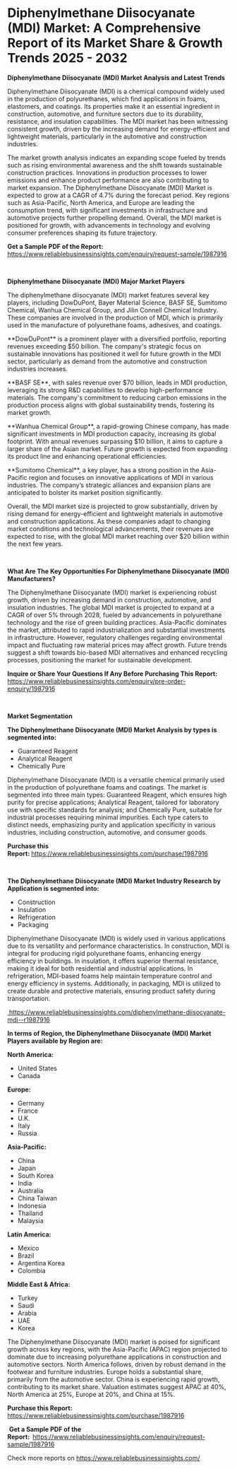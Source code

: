 <p><h1>Diphenylmethane Diisocyanate (MDI) Market: A Comprehensive Report of its Market Share & Growth Trends 2025 - 2032</h1></p><p><strong>Diphenylmethane Diisocyanate (MDI) Market Analysis and Latest Trends</strong></p>
<p><p>Diphenylmethane Diisocyanate (MDI) is a chemical compound widely used in the production of polyurethanes, which find applications in foams, elastomers, and coatings. Its properties make it an essential ingredient in construction, automotive, and furniture sectors due to its durability, resistance, and insulation capabilities. The MDI market has been witnessing consistent growth, driven by the increasing demand for energy-efficient and lightweight materials, particularly in the automotive and construction industries.</p><p>The market growth analysis indicates an expanding scope fueled by trends such as rising environmental awareness and the shift towards sustainable construction practices. Innovations in production processes to lower emissions and enhance product performance are also contributing to market expansion. The Diphenylmethane Diisocyanate (MDI) Market is expected to grow at a CAGR of 4.7% during the forecast period. Key regions such as Asia-Pacific, North America, and Europe are leading the consumption trend, with significant investments in infrastructure and automotive projects further propelling demand. Overall, the MDI market is positioned for growth, with advancements in technology and evolving consumer preferences shaping its future trajectory.</p></p>
<p><strong>Get a Sample PDF of the Report:&nbsp;</strong> <a href="https://www.reliablebusinessinsights.com/enquiry/request-sample/1987916?utm_campaign=2094&utm_medium=2&utm_source=Github&utm_content=ia&utm_term=05022025&utm_id=diphenylmethane-diisocyanate-mdi">https://www.reliablebusinessinsights.com/enquiry/request-sample/1987916</a></p>
<p>&nbsp;</p>
<p><strong>Diphenylmethane Diisocyanate (MDI) Major Market Players</strong></p>
<p><p>The diphenylmethane diisocyanate (MDI) market features several key players, including DowDuPont, Bayer Material Science, BASF SE, Sumitomo Chemical, Wanhua Chemical Group, and Jilin Connell Chemical Industry. These companies are involved in the production of MDI, which is primarily used in the manufacture of polyurethane foams, adhesives, and coatings.</p><p>**DowDuPont** is a prominent player with a diversified portfolio, reporting revenues exceeding $50 billion. The company's strategic focus on sustainable innovations has positioned it well for future growth in the MDI sector, particularly as demand from the automotive and construction industries increases.</p><p>**BASF SE**, with sales revenue over $70 billion, leads in MDI production, leveraging its strong R&D capabilities to develop high-performance materials. The company's commitment to reducing carbon emissions in the production process aligns with global sustainability trends, fostering its market growth.</p><p>**Wanhua Chemical Group**, a rapid-growing Chinese company, has made significant investments in MDI production capacity, increasing its global footprint. With annual revenues surpassing $10 billion, it aims to capture a larger share of the Asian market. Future growth is expected from expanding its product line and enhancing operational efficiencies.</p><p>**Sumitomo Chemical**, a key player, has a strong position in the Asia-Pacific region and focuses on innovative applications of MDI in various industries. The company’s strategic alliances and expansion plans are anticipated to bolster its market position significantly.</p><p>Overall, the MDI market size is projected to grow substantially, driven by rising demand for energy-efficient and lightweight materials in automotive and construction applications. As these companies adapt to changing market conditions and technological advancements, their revenues are expected to rise, with the global MDI market reaching over $20 billion within the next few years.</p></p>
<p>&nbsp;</p>
<p><strong>What Are The Key Opportunities For Diphenylmethane Diisocyanate (MDI) Manufacturers?</strong></p>
<p><p>The Diphenylmethane Diisocyanate (MDI) market is experiencing robust growth, driven by increasing demand in construction, automotive, and insulation industries. The global MDI market is projected to expand at a CAGR of over 5% through 2028, fueled by advancements in polyurethane technology and the rise of green building practices. Asia-Pacific dominates the market, attributed to rapid industrialization and substantial investments in infrastructure. However, regulatory challenges regarding environmental impact and fluctuating raw material prices may affect growth. Future trends suggest a shift towards bio-based MDI alternatives and enhanced recycling processes, positioning the market for sustainable development.</p></p>
<p><strong>Inquire or Share Your Questions If Any Before Purchasing This Report:</strong> <a href="https://www.reliablebusinessinsights.com/enquiry/pre-order-enquiry/1987916?utm_campaign=2094&utm_medium=2&utm_source=Github&utm_content=ia&utm_term=05022025&utm_id=diphenylmethane-diisocyanate-mdi">https://www.reliablebusinessinsights.com/enquiry/pre-order-enquiry/1987916</a></p>
<p>&nbsp;</p>
<p><strong>Market Segmentation</strong></p>
<p><strong>The Diphenylmethane Diisocyanate (MDI) Market Analysis by types is segmented into:</strong></p>
<p><ul><li>Guaranteed Reagent</li><li>Analytical Reagent</li><li>Chemically Pure</li></ul></p>
<p><p>Diphenylmethane Diisocyanate (MDI) is a versatile chemical primarily used in the production of polyurethane foams and coatings. The market is segmented into three main types: Guaranteed Reagent, which ensures high purity for precise applications; Analytical Reagent, tailored for laboratory use with specific standards for analysis; and Chemically Pure, suitable for industrial processes requiring minimal impurities. Each type caters to distinct needs, emphasizing purity and application specificity in various industries, including construction, automotive, and consumer goods.</p></p>
<p><strong>Purchase this Report:&nbsp;</strong><a href="https://www.reliablebusinessinsights.com/purchase/1987916?utm_campaign=2094&utm_medium=2&utm_source=Github&utm_content=ia&utm_term=05022025&utm_id=diphenylmethane-diisocyanate-mdi">https://www.reliablebusinessinsights.com/purchase/1987916</a></p>
<p>&nbsp;</p>
<p><strong>The Diphenylmethane Diisocyanate (MDI) Market Industry Research by Application is segmented into:</strong></p>
<p><ul><li>Construction</li><li>Insulation</li><li>Refrigeration</li><li>Packaging</li></ul></p>
<p><p>Diphenylmethane Diisocyanate (MDI) is widely used in various applications due to its versatility and performance characteristics. In construction, MDI is integral for producing rigid polyurethane foams, enhancing energy efficiency in buildings. In insulation, it offers superior thermal resistance, making it ideal for both residential and industrial applications. In refrigeration, MDI-based foams help maintain temperature control and energy efficiency in systems. Additionally, in packaging, MDI is utilized to create durable and protective materials, ensuring product safety during transportation.</p></p>
<p><a href="https://www.reliablebusinessinsights.com/diphenylmethane-diisocyanate-mdi--r1987916?utm_campaign=2094&utm_medium=2&utm_source=Github&utm_content=ia&utm_term=05022025&utm_id=diphenylmethane-diisocyanate-mdi">&nbsp;https://www.reliablebusinessinsights.com/diphenylmethane-diisocyanate-mdi--r1987916</a></p>
<p><strong>In terms of Region, the Diphenylmethane Diisocyanate (MDI) Market Players available by Region are:</strong></p>
<p>
    <p> <strong> North America: </strong>
        <ul>
            <li>United States</li>
            <li>Canada</li>
        </ul>
        </p> 
    <p> <strong> Europe: </strong>
        <ul>
            <li>Germany</li>
            <li>France</li>
            <li>U.K.</li>
            <li>Italy</li>
            <li>Russia</li>
        </ul>
        </p> 
    <p> <strong> Asia-Pacific: </strong>
        <ul>
            <li>China</li>
            <li>Japan</li>
            <li>South Korea</li>
            <li>India</li>
            <li>Australia</li>
            <li>China Taiwan</li>
            <li>Indonesia</li>
            <li>Thailand</li>
            <li>Malaysia</li>
        </ul>
        </p> 
    <p> <strong> Latin America: </strong>
        <ul>
            <li>Mexico</li>
            <li>Brazil</li>
            <li>Argentina Korea</li>
            <li>Colombia</li>
        </ul>
        </p> 
    <p> <strong> Middle East & Africa: </strong>
        <ul>
            <li>Turkey</li>
            <li>Saudi</li>
            <li>Arabia</li>
            <li>UAE</li>
            <li>Korea</li>
        </ul>
    </p>
    </p>
<p><p>The Diphenylmethane Diisocyanate (MDI) market is poised for significant growth across key regions, with the Asia-Pacific (APAC) region projected to dominate due to increasing polyurethane applications in construction and automotive sectors. North America follows, driven by robust demand in the footwear and furniture industries. Europe holds a substantial share, primarily from the automotive sector. China is experiencing rapid growth, contributing to its market share. Valuation estimates suggest APAC at 40%, North America at 25%, Europe at 20%, and China at 15%.</p></p>
<p><strong>Purchase this Report: </strong><a href="https://www.reliablebusinessinsights.com/purchase/1987916?utm_campaign=2094&utm_medium=2&utm_source=Github&utm_content=ia&utm_term=05022025&utm_id=diphenylmethane-diisocyanate-mdi">https://www.reliablebusinessinsights.com/purchase/1987916</a></p>
<p>&nbsp;<strong>Get a Sample PDF of the Report:&nbsp;&nbsp;</strong><a href="https://www.reliablebusinessinsights.com/enquiry/request-sample/1987916?utm_campaign=2094&utm_medium=2&utm_source=Github&utm_content=ia&utm_term=05022025&utm_id=diphenylmethane-diisocyanate-mdi">https://www.reliablebusinessinsights.com/enquiry/request-sample/1987916</a></p>
<p><strong></strong></p>
<p>Check more reports on <a href="https://www.reliablebusinessinsights.com/?utm_campaign=2094&utm_medium=2&utm_source=Github&utm_content=ia&utm_term=05022025&utm_id=diphenylmethane-diisocyanate-mdi">https://www.reliablebusinessinsights.com/</a></p>
